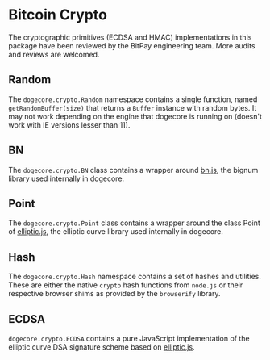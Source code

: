 # Bitcoin Crypto
The cryptographic primitives (ECDSA and HMAC) implementations in this package have been reviewed by the BitPay engineering team. More audits and reviews are welcomed.

## Random
The `dogecore.crypto.Random` namespace contains a single function, named `getRandomBuffer(size)` that returns a `Buffer` instance with random bytes. It may not work depending on the engine that dogecore is running on (doesn't work with IE versions lesser than 11).

## BN
The `dogecore.crypto.BN` class contains a wrapper around [bn.js](https://github.com/indutny/bn.js), the bignum library used internally in dogecore.

## Point
The `dogecore.crypto.Point` class contains a wrapper around the class Point of [elliptic.js](https://github.com/indutny/elliptic), the elliptic curve library used internally in dogecore.

## Hash
The `dogecore.crypto.Hash` namespace contains a set of hashes and utilities. These are either the native `crypto` hash functions from `node.js` or their respective browser shims as provided by the `browserify` library.

## ECDSA
`dogecore.crypto.ECDSA` contains a pure JavaScript implementation of the elliptic curve DSA signature scheme based on [elliptic.js](https://github.com/indutny/elliptic).
